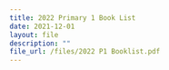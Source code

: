 ```yaml
---
title: 2022 Primary 1 Book List
date: 2021-12-01
layout: file
description: ""
file_url: /files/2022 P1 Booklist.pdf
---
```


